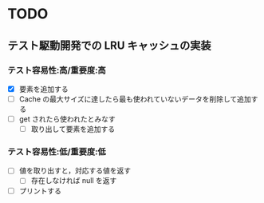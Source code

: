 # TODO

## テスト駆動開発での LRU キャッシュの実装

### テスト容易性:高/重要度:高

- [x] 要素を追加する
- [ ] Cache の最大サイズに達したら最も使われていないデータを削除して追加する
- [ ] get されたら使われたとみなす
  - [ ] 取り出して要素を追加する

### テスト容易性:低/重要度:低

- [ ] 値を取り出すと，対応する値を返す
  - [ ] 存在しなければ null を返す
- [ ] プリントする
